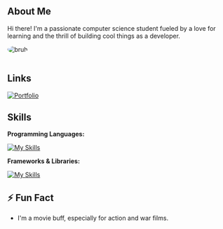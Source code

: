 ##  About Me

Hi there! I'm a passionate computer science student fueled by a love for learning and the thrill of building cool things as a developer. 

<img src="https://cdn.nest.rip/uploads/88a0a7e5-7e0c-4044-ac25-6feb2848ef22.png" alt="bruh" style="border-radius: 50%; margin-bottom: 1rem;">

##  Links

[![Portfolio](https://img.shields.io/badge/Portfolio-000?style=for-the-badge&logo=ko-fi&logoColor=white)](https://ifelsebetter.vercel.app/)


##  Skills

**Programming Languages:**

[![My Skills](https://skillicons.dev/icons?i=js,c,py,html,css&theme=dark)](https://ifelsebetter.vercel.app/)

**Frameworks & Libraries:**

[![My Skills](https://skillicons.dev/icons?i=nodejs,react,next,tailwind&theme=dark)](https://ifelsebetter.vercel.app/)

##  ⚡️  Fun Fact

*  I'm a movie buff, especially for action and war films. 
